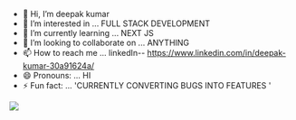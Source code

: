 - 👋 Hi, I’m deepak kumar
- 👀 I’m interested in ... FULL STACK DEVELOPMENT
- 🌱 I’m currently learning ... NEXT JS
- 💞️ I’m looking to collaborate on ...  ANYTHING
- 📫 How to reach me ... linkedIn-- https://www.linkedin.com/in/deepak-kumar-30a91624a/
- 😄 Pronouns: ... HI
- ⚡ Fun fact: ... 'CURRENTLY CONVERTING BUGS INTO FEATURES  '


[![](https://visitcount.itsvg.in/api?id=deepakkr14&icon=0&color=0)](https://visitcount.itsvg.in)
<!---
deepakkr14/deepakkr14 is a ✨ special ✨ repository because its `README.md` (this file) appears on your GitHub profile.
You can click the Preview link to take a look at your changes.
--->
